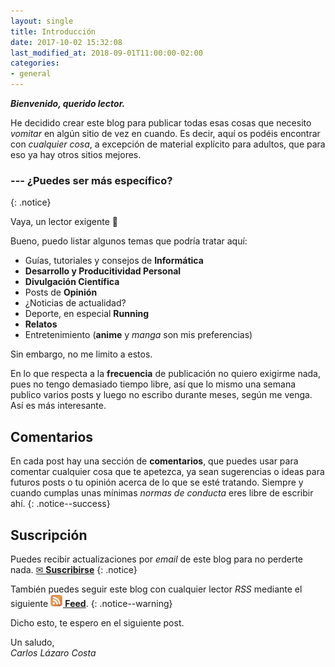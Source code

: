 ```yaml
---
layout: single
title: Introducción
date: 2017-10-02 15:32:08
last_modified_at: 2018-09-01T11:00:00-02:00
categories: 
- general
---
```


**_Bienvenido, querido lector._**

He decidido crear este blog para publicar todas esas cosas que necesito _vomitar_ en algún sitio de vez en cuando. Es decir, aquí os podéis encontrar con _cualquier cosa_, a excepción de material explícito para adultos, que para eso ya hay otros sitios mejores.

### --- ¿Puedes ser más específico?
{: .notice}

Vaya, un lector exigente 🤔

Bueno, puedo listar algunos temas que podría tratar aquí:

- Guías, tutoriales y consejos de **Informática**
- **Desarrollo y Producitividad Personal**
- **Divulgación Científica**
- Posts de **Opinión**
- ¿Noticias de actualidad?
- Deporte, en especial **Running**
- **Relatos**
- Entretenimiento (**anime** y *manga* son mis preferencias)

Sin embargo, no me limito a estos.

En lo que respecta a la **frecuencia** de publicación no quiero exigirme nada, pues no tengo demasiado tiempo libre, así que lo mismo una semana publico varios posts y luego no escribo durante meses, según me venga. Así es más interesante.

## Comentarios

En cada post hay una sección de **comentarios**, que puedes usar para comentar cualquier cosa que te apetezca, ya sean sugerencias o ideas para futuros posts o tu opinión acerca de lo que se esté tratando. Siempre y cuando cumplas unas mínimas _normas de conducta_ eres libre de escribir ahí.
{: .notice--success}

## Suscripción

Puedes recibir actualizaciones por _email_ de este blog para no perderte nada.
<a href="#" id="subscribe-intro" class="btn center">✉ <b>Suscribirse</b></a>
{: .notice}

También puedes seguir este blog con cualquier lector _RSS_ mediante el siguiente **[<img src="/assets/images/rss.png" width="20" height="20"> Feed]({{site.url}}/feed.xml)**.
{: .notice--warning}

Dicho esto, te espero en el siguiente post.

Un saludo,<br />
_Carlos Lázaro Costa_